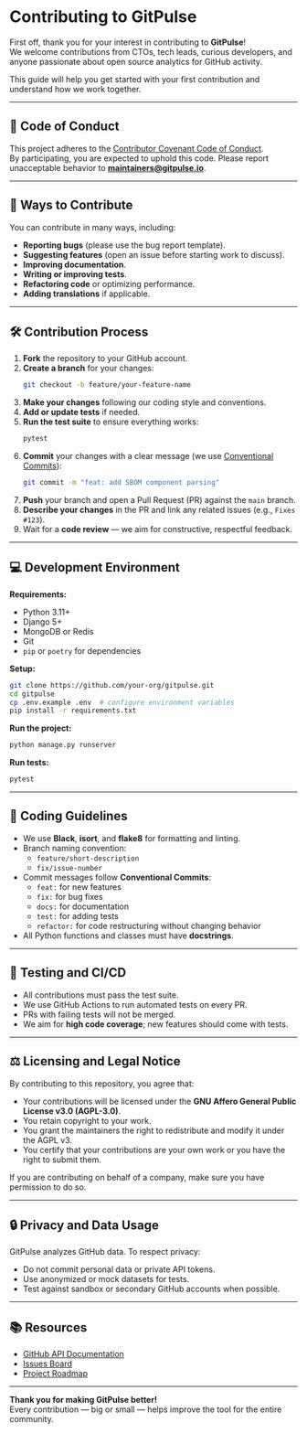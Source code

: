 # Contributing to GitPulse

First off, thank you for your interest in contributing to **GitPulse**!  
We welcome contributions from CTOs, tech leads, curious developers, and anyone passionate about open source analytics for GitHub activity.

This guide will help you get started with your first contribution and understand how we work together.

---

## 📜 Code of Conduct

This project adheres to the [Contributor Covenant Code of Conduct](CODE_OF_CONDUCT.md).  
By participating, you are expected to uphold this code. Please report unacceptable behavior to **maintainers@gitpulse.io**.

---

## 🚀 Ways to Contribute

You can contribute in many ways, including:

- **Reporting bugs** (please use the bug report template).
- **Suggesting features** (open an issue before starting work to discuss).
- **Improving documentation**.
- **Writing or improving tests**.
- **Refactoring code** or optimizing performance.
- **Adding translations** if applicable.

---

## 🛠 Contribution Process

1. **Fork** the repository to your GitHub account.
2. **Create a branch** for your changes:
   ```bash
   git checkout -b feature/your-feature-name
   ```
3. **Make your changes** following our coding style and conventions.
4. **Add or update tests** if needed.
5. **Run the test suite** to ensure everything works:
   ```bash
   pytest
   ```
6. **Commit** your changes with a clear message (we use [Conventional Commits](https://www.conventionalcommits.org/)):
   ```bash
   git commit -m "feat: add SBOM component parsing"
   ```
7. **Push** your branch and open a Pull Request (PR) against the `main` branch.
8. **Describe your changes** in the PR and link any related issues (e.g., `Fixes #123`).
9. Wait for a **code review** — we aim for constructive, respectful feedback.

---

## 💻 Development Environment

**Requirements:**
- Python 3.11+
- Django 5+
- MongoDB or Redis
- Git
- `pip` or `poetry` for dependencies

**Setup:**
```bash
git clone https://github.com/your-org/gitpulse.git
cd gitpulse
cp .env.example .env  # configure environment variables
pip install -r requirements.txt
```

**Run the project:**
```bash
python manage.py runserver
```

**Run tests:**
```bash
pytest
```

---

## 📐 Coding Guidelines

- We use **Black**, **isort**, and **flake8** for formatting and linting.
- Branch naming convention:  
  - `feature/short-description`
  - `fix/issue-number`
- Commit messages follow **Conventional Commits**:
  - `feat:` for new features
  - `fix:` for bug fixes
  - `docs:` for documentation
  - `test:` for adding tests
  - `refactor:` for code restructuring without changing behavior
- All Python functions and classes must have **docstrings**.

---

## 🔄 Testing and CI/CD

- All contributions must pass the test suite.
- We use GitHub Actions to run automated tests on every PR.
- PRs with failing tests will not be merged.
- We aim for **high code coverage**; new features should come with tests.

---

## ⚖️ Licensing and Legal Notice

By contributing to this repository, you agree that:

- Your contributions will be licensed under the **GNU Affero General Public License v3.0 (AGPL-3.0)**.
- You retain copyright to your work.
- You grant the maintainers the right to redistribute and modify it under the AGPL v3.
- You certify that your contributions are your own work or you have the right to submit them.

If you are contributing on behalf of a company, make sure you have permission to do so.

---

## 🔒 Privacy and Data Usage

GitPulse analyzes GitHub data. To respect privacy:

- Do not commit personal data or private API tokens.
- Use anonymized or mock datasets for tests.
- Test against sandbox or secondary GitHub accounts when possible.

---

## 📚 Resources

- [GitHub API Documentation](https://docs.github.com/en/rest)
- [Issues Board](https://github.com/your-org/gitpulse/issues)
- [Project Roadmap](ROADMAP.md)

---

**Thank you for making GitPulse better!**  
Every contribution — big or small — helps improve the tool for the entire community.
